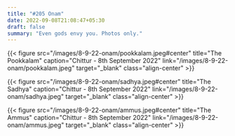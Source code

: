 ```yaml
---
title: "#205 Onam"
date: 2022-09-08T21:08:47+05:30
draft: false
summary: "Even gods envy you. Photos only."
---
```


{{< figure src="/images/8-9-22-onam/pookkalam.jpeg#center" title="The Pookkalam" caption="Chittur - 8th September 2022" link="/images/8-9-22-onam/pookkalam.jpeg" target="_blank" class="align-center" >}}

{{< figure src="/images/8-9-22-onam/sadhya.jpeg#center" title="The Sadhya" caption="Chittur - 8th September 2022" link="/images/8-9-22-onam/sadhya.jpeg" target="_blank" class="align-center" >}}

{{< figure src="/images/8-9-22-onam/ammus.jpeg#center" title="The Ammus" caption="Chittur - 8th September 2022" link="/images/8-9-22-onam/ammus.jpeg" target="_blank" class="align-center" >}}
